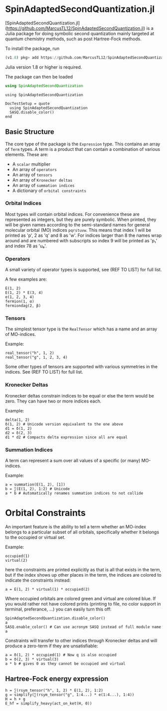 # SpinAdaptedSecondQuantization.jl

[SpinAdaptedSecondQuantization.jl]
(https://github.com/MarcusTL12/SpinAdaptedSecondQuantization.jl)
is a Julia package for doing symbolic second quantization mainly targeted at
quantum chemistry methods, such as post Hartree-Fock methods.

To install the package, run

```julia
(v1.8) pkg> add https://github.com/MarcusTL12/SpinAdaptedSecondQuantization.jl
```

Julia version 1.8 or higher is required.

The package can then be loaded

```julia
using SpinAdaptedSecondQuantization
```

```@setup 1
using SpinAdaptedSecondQuantization
```

```@meta
DocTestSetup = quote
  using SpinAdaptedSecondQuantization
  SASQ.disable_color()
end
```

## Basic Structure

The core type of the package is the `Expression` type. This contains an array of
`Term` types. A term is a product that can contain a combination of various
elements. These are:

- A `scalar` multiplier
- An array of `operators`
- An array of `tensors`
- An array of `Kronecker deltas`
- An array of `summation indices`
- A dictionary of `orbital constraints`

### Orbital Indices

Most types will contain orbital indices.
For convenience these are represented as integers,
but they are purely symbolic. When printed, they will be given names according
to the semi-standard names for general molecular orbital (MO) indices
`pqrstuvw`. This means that index 1 will be printed as 'p',
2 as 'q' and 8 as 'w'. For indices larger than 8 the names wrap around and
are numbered with subscripts so index 9 will be printed as 'p₁'
and index 78 as 'u₉'.

### Operators

A small variety of operator types is supported, see (REF TO LIST) for full list.

A few examples are:

```@repl 1
E(1, 2)
E(1, 2) * E(3, 4)
e(1, 2, 3, 4)
fermion(1, α)
fermiondag(2, β)
```

### Tensors

The simplest tensor type is the `RealTensor` which has a name and an array of
MO-indices.

Example:

```@repl 1
real_tensor("h", 1, 2)
real_tensor("g", 1, 2, 3, 4)
```

Some other types of tensors are supported with various symmetries in the
indices. See (REF TO LIST) for full list.

### Kronecker Deltas

Kronecker deltas constrain indices to be equal or else the term would be zero.
They can have two or more indices each.

Example:

```@repl 1
delta(1, 2)
δ(1, 2) # Unicode version equivalent to the one above
d1 = δ(1, 2)
d2 = δ(2, 3)
d1 * d2 # Compacts delta expression since all are equal
```

### Summation Indices

A term can represent a sum over all values of a specific (or many) MO-indices.

Example:

```@repl 1
a = summation(E(1, 2), [1])
b = ∑(E(1, 2), 1:2) # Unicode
a * b # Automatically renames summation indices to not collide
```

# Orbital Constraints

An important feature is the ability to tell a term whether an MO-index
belongs to a particular subset of all orbitals, specifically whether it belongs
to the occupied or virtual set.

Example:

```@repl 1
occupied(1)
virtual(2)
```

here the constraints are printed explicitly as that is all that exists in
the term, but if the index shows up other places in the term, the indices
are colored to indicate the constraints instead:

```@repl 1
a = E(1, 2) * virtual(1) * occupied(2)
```

Where occupied orbitals are colored green and virtual are colored blue.
If you would rather not have colored prints
(printing to file, no color support in terminal, preferance, ...)
you can easily turn this off:

```@repl 1
SpinAdaptedSecondQuantization.disable_color()
a
SASQ.enable_color() # Can use acronym SASQ instead of full module name
a
```

Constraints will transfer to other indices through Kronecker deltas
and will produce a zero-term if they are unsatisfiable:

```@repl 1
a = δ(1, 2) * occupied(1) # Now q is also occupied
b = δ(2, 3) * virtual(3)
a * b # gives 0 as they cannot be occupied and virtual
```

## Hartree-Fock energy expression

```@repl 1
h = ∑(rsym_tensor("h", 1, 2) * E(1, 2), 1:2)
g = simplify(∑(rsym_tensor("g", 1:4...) * e(1:4...), 1:4))
H = h + g
E_hf = simplify_heavy(act_on_ket(H, 0))
```
